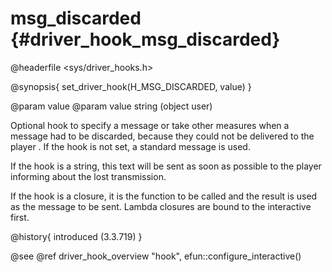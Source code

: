 msg_discarded {#driver_hook_msg_discarded}
==========================================
@headerfile <sys/driver_hooks.h>

@synopsis{
set_driver_hook(H_MSG_DISCARDED, value)
}

@param value <msg>
@param value string <closure>(object user)

Optional hook to specify a message or take other measures when a message had to be discarded, because they could not be delivered to the player <user>. If the hook is not set, a standard message is used.

If the hook is a string, this text will be sent as soon as possible to the player informing about the lost transmission.

If the hook is a closure, it is the function to be called and the result is used as the message to be sent. Lambda closures are bound to the interactive <user> first.

@history{
introduced (3.3.719)
}

@see @ref driver_hook_overview "hook", efun::configure_interactive()
